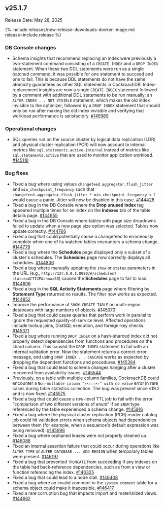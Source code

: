 ## v25.1.7

Release Date: May 28, 2025

{% include releases/new-release-downloads-docker-image.md release=include.release %}

<h3 id="v25-1-7-db-console-changes">DB Console changes</h3>

- Schema insights that recommend replacing an index were previously a two-statement command consisting of a `CREATE INDEX` and a `DROP INDEX` statement. When these two DDL statements were run as a single batched command, it was possible for one statement to succeed and one to fail. This is because DDL statements do not have the same atomicity guarantees as other SQL statements in CockroachDB. Index-replacement insights are now a single `CREATE INDEX` statement followed by a comment with additional DDL statements to be run manually: an `ALTER INDEX ... NOT VISIBLE` statement, which makes the old index invisible to the optimizer, followed by a `DROP INDEX` statement that should only be run after making the old index invisible and verifying that workload performance is satisfactory.
 [#145989][#145989]

<h3 id="v25-1-7-operational-changes">Operational changes</h3>

- SQL queries run on the source cluster by logical data replication (LDR) and physical cluster replication (PCR) will now account to internal metrics like `sql.statements.active.internal` instead of metrics like `sql.statements.active` that are used to monitor application workload.
 [#145110][#145110]

<h3 id="v25-1-7-bug-fixes">Bug fixes</h3>

- Fixed a bug where using values `changefeed.aggregator.flush_jitter` and `min_checkpoint_frequency` such that `changefeed.aggregator.flush_jitter * min_checkpoint_frequency < 1` would cause a panic. Jitter will now be disabled in this case.
 [#144426][#144426]
- Fixed a bug in the DB Console where the **Drop unused index** tag appeared multiple times for an index on the **Indexes** tab of the table details page.
 [#144655][#144655]
- Fixed a bug in the DB Console where tables with page size dropdowns failed to update when a new page size option was selected. Tables now update correctly.
 [#144766][#144766]
- Fixed a bug that could potentially cause a changefeed to erroneously complete when one of its watched tables encounters a schema change. [#144779][#144779]
- Fixed a bug where the **Schedules** page displayed only a subset of a cluster's schedules. The **Schedules** page now correctly displays all schedules. [#144806][#144806]
- Fixed a bug where manually updating the `show` or `status` parameters in the URL (e.g., `http://127.0.0.1:8080/#/schedules?status=ACTIVE&show=50`) caused the **Schedules** page to fail to load.
 [#144806][#144806]
- Fixed a bug in the **SQL Activity Statements** page where filtering by **Statement Type** returned no results. The filter now works as expected.
 [#144852][#144852]
- Improve the performance of `SHOW CREATE TABLE` on multi-region databases with large numbers of objects.
 [#145070][#145070]
- Fixed a bug that could cause queries that perform work in parallel to ignore the requested quality-of-service level. Affected operations include lookup joins, DistSQL execution, and foreign-key checks.
 [#145371][#145371]
- Fixed a bug where running `DROP INDEX` on a hash-sharded index did not properly detect dependencies from functions and procedures on the shard column. This caused the `DROP INDEX` statement to fail with an internal validation error. Now the statement returns a correct error message, and using `DROP INDEX ... CASCADE` works as expected by dropping the dependent functions and procedures.
 [#145384][#145384]
- Fixed a bug that could lead to schema changes hanging after a cluster recovered from availability issues.
 [#145544][#145544]
- Previously, on a table with multiple column families, CockroachDB could encounter a `Non-nullable column "‹×›:‹×›" with no value` error in rare cases during table statistics collection. The bug was present since v19.2 and is now fixed.
 [#145575][#145575]
- Fixed a bug that could cause a row-level TTL job to fail with the error "comparison of two different versions of enum" if an `ENUM` type referenced by the table experienced a schema change.
 [#145916][#145916]
- Fixed a bug where the physical cluster replication (PCR) reader catalog job could hit validation errors when schema objects had dependencies between them (for example, when a sequence's default expression was being removed).
 [#145998][#145998]
- Fixed a bug where orphaned leases were not properly cleaned up.
 [#146088][#146088]
- Fixed an internal assertion failure that could occur during operations like `ALTER TYPE` or `ALTER DATABASE ... ADD REGION` when temporary tables were present.
 [#146197][#146197]
- Fixed a bug that prevented `TRUNCATE` from succeeding if any indexes on the table had back-reference dependencies, such as from a view or function referencing the index.
 [#146325][#146325]
- Fixed a bug that could lead to a node stall.
 [#146408][#146408]
- Fixed a bug where an invalid comment in the `system.comment` table for a schema object could make it inacessible.
 [#146417][#146417]
- Fixed a rare corruption bug that impacts import and materialized views.
 [#144662][#144662]

[#146325]: https://github.com/cockroachdb/cockroach/pull/146325
[#146408]: https://github.com/cockroachdb/cockroach/pull/146408
[#144852]: https://github.com/cockroachdb/cockroach/pull/144852
[#145575]: https://github.com/cockroachdb/cockroach/pull/145575
[#144766]: https://github.com/cockroachdb/cockroach/pull/144766
[#144779]: https://github.com/cockroachdb/cockroach/pull/144779
[#144806]: https://github.com/cockroachdb/cockroach/pull/144806
[#145384]: https://github.com/cockroachdb/cockroach/pull/145384
[#145544]: https://github.com/cockroachdb/cockroach/pull/145544
[#145916]: https://github.com/cockroachdb/cockroach/pull/145916
[#145989]: https://github.com/cockroachdb/cockroach/pull/145989
[#144426]: https://github.com/cockroachdb/cockroach/pull/144426
[#145998]: https://github.com/cockroachdb/cockroach/pull/145998
[#146417]: https://github.com/cockroachdb/cockroach/pull/146417
[#145070]: https://github.com/cockroachdb/cockroach/pull/145070
[#144662]: https://github.com/cockroachdb/cockroach/pull/144662
[#146088]: https://github.com/cockroachdb/cockroach/pull/146088
[#146197]: https://github.com/cockroachdb/cockroach/pull/146197
[#145110]: https://github.com/cockroachdb/cockroach/pull/145110
[#144655]: https://github.com/cockroachdb/cockroach/pull/144655
[#145371]: https://github.com/cockroachdb/cockroach/pull/145371
